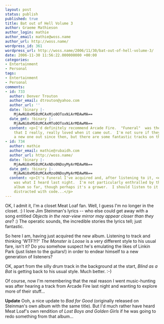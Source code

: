 ```yaml
---
layout: post
status: publish
published: true
title: Bat out of Hell Volume 3
author: Graeme Mathieson
author_login: mathie
author_email: mathie@woss.name
author_url: http://woss.name/
wordpress_id: 361
wordpress_url: http://woss.name/2006/11/30/bat-out-of-hell-volume-3/
date: 2006-11-30 11:56:22.000000000 +00:00
categories:
- Entertainment
- Personal
tags:
- Entertainment
- Personal
comments:
- id: 733
  author: Denver Trouton
  author_email: dtrouton@yahoo.com
  author_url: ''
  date: !binary |-
    MjAwNi0xMS0zMCAxMjo0OToxNiArMDAwMA==
  date_gmt: !binary |-
    MjAwNi0xMS0zMCAxMTo0OToxNiArMDAwMA==
  content: <p>I'd definitely recommend Arcade Fire.  "Funeral"  was the album of theirs
    that I really, really loved when it came out.  I'm not sure if they've brought
    a new one out since then, but there are some fantastic tracks on there.</p>
- id: 734
  author: mathie
  author_email: mathie@rubaidh.com
  author_url: http://woss.name/
  date: !binary |-
    MjAwNi0xMS0zMCAxNDo0NDoyMyArMDAwMA==
  date_gmt: !binary |-
    MjAwNi0xMS0zMCAxMzo0NDoyMyArMDAwMA==
  content: <p>It's Funeral I've acquired and, after listening to it, <em>In the Backseat</em>
    was what I heard last night.  I'm not particularly enthralled by the rest of the
    album so far, though perhaps it's a grower.  I should listen to it when I'm less
    distracted with code...</p>
---
```

OK, I admit it, I'm a closet Meat Loaf fan.  Well, I guess I'm no longer in the closet. :)  I love Jim Steinman's lyrics -- who else could get away with a song entitled *Objects in the rear-view mirror may appear closer than they are*? :)  The operatic sounds, the incredible stories the lyrics tell; just fantastic.

So here I am, having just acquired the new album.  Listening to track and thinking 'WTF?!?'  *The Monster is Loose* is a very different style to his usual fare, isn't it?  Do you somehow suspect he's emulating the likes of Linkin Park (just listen to the guitars!) in order to endear himself to a new generation of listeners?

OK, apart from the silly drum track in the background at the start, *Blind as a Bat* is getting back to his usual style.  Much better. :-)

Of course, now I'm remembering that the real reason I went music-hunting was after hearing a track from Arcade Fire last night and wanting to explore more of their stuff...

**Update** Ooh, a nice update to *Bad for Good* (originally released on Steinman's own album with the same title).  But I'd much rather have heard Meat Loaf's own rendition of *Lost Boys and Golden Girls* if he was going to redo something from that album...
